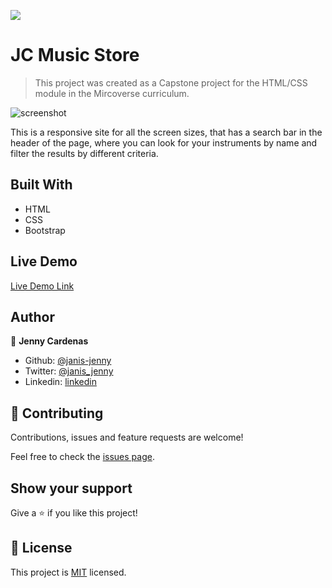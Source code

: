 ![](https://img.shields.io/badge/Microverse-blueviolet)

# JC Music Store

> This project was created as a Capstone project for the HTML/CSS module in the Mircoverse curriculum.

![screenshot](./images/Screeshot.png)

This is a responsive site for all the screen sizes, that has a search bar in the header of the page, where you can look for your instruments by name and filter the results by different criteria. 

## Built With

- HTML
- CSS
- Bootstrap

## Live Demo

[Live Demo Link](https://raw.githack.com/janis-jenny/JC-Music-Store/JCStore/index.html)

## Author

👤 **Jenny Cardenas**

- Github: [@janis-jenny](https://github.com/janis-jenny)
- Twitter: [@janis_jenny](https://twitter.com/janis_jenny)
- Linkedin: [linkedin](https://www.linkedin.com/in/paolajenny)

## 🤝 Contributing

Contributions, issues and feature requests are welcome!

Feel free to check the [issues page](https://github.com/janis-jenny/The-Next-Web-Clone-Page/issues).

## Show your support

Give a ⭐️ if you like this project!

## 📝 License

This project is [MIT](https://opensource.org/licenses/MIT) licensed.
